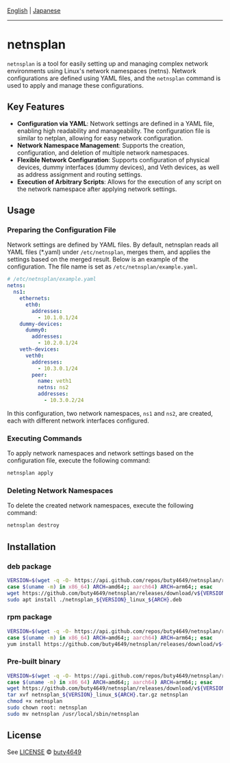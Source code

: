 [English](README.md) | [Japanese](README_ja.md)

---

# netnsplan

`netnsplan` is a tool for easily setting up and managing complex network environments using Linux's network namespaces (netns). Network configurations are defined using YAML files, and the `netnsplan` command is used to apply and manage these configurations.

## Key Features

- **Configuration via YAML**: Network settings are defined in a YAML file, enabling high readability and manageability. The configuration file is similar to netplan, allowing for easy network configuration.
- **Network Namespace Management**: Supports the creation, configuration, and deletion of multiple network namespaces.
- **Flexible Network Configuration**: Supports configuration of physical devices, dummy interfaces (dummy devices), and Veth devices, as well as address assignment and routing settings.
- **Execution of Arbitrary Scripts**: Allows for the execution of any script on the network namespace after applying network settings.

## Usage

### Preparing the Configuration File

Network settings are defined by YAML files. By default, netnsplan reads all YAML files (*.yaml) under `/etc/netnsplan`, merges them, and applies the settings based on the merged result.
Below is an example of the configuration. The file name is set as `/etc/netnsplan/example.yaml`.

```yaml
# /etc/netnsplan/example.yaml
netns:
  ns1:
    ethernets:
      eth0:
        addresses:
          - 10.1.0.1/24
    dummy-devices:
      dummy0:
        addresses:
          - 10.2.0.1/24
    veth-devices:
      veth0:
        addresses:
          - 10.3.0.1/24
        peer:
          name: veth1
          netns: ns2
          addresses:
            - 10.3.0.2/24
```

In this configuration, two network namespaces, `ns1` and `ns2`, are created, each with different network interfaces configured.

### Executing Commands

To apply network namespaces and network settings based on the configuration file, execute the following command:

```bash
netnsplan apply
```

### Deleting Network Namespaces

To delete the created network namespaces, execute the following command:

```bash
netnsplan destroy
```

## Installation

### deb package

```sh
VERSION=$(wget -q -O- https://api.github.com/repos/buty4649/netnsplan/releases/latest | grep tag_name | cut -d '"' -f 4 | tr -d v)
case $(uname -m) in x86_64) ARCH=amd64;; aarch64) ARCH=arm64;; esac
wget https://github.com/buty4649/netnsplan/releases/download/v${VERSION}/netnsplan_${VERSION}_linux_${ARCH}.deb
sudo apt install ./netnsplan_${VERSION}_linux_${ARCH}.deb
```

### rpm package

```sh
VERSION=$(wget -q -O- https://api.github.com/repos/buty4649/netnsplan/releases/latest | grep tag_name | cut -d '"' -f 4 | tr -d v)
case $(uname -m) in x86_64) ARCH=amd64;; aarch64) ARCH=arm64;; esac
yum install https://github.com/buty4649/netnsplan/releases/download/v${VERSION}/netnsplan_${VERSION}_linux_${ARCH}.rpm
```

### Pre-built binary

```sh
VERSION=$(wget -q -O- https://api.github.com/repos/buty4649/netnsplan/releases/latest | grep tag_name | cut -d '"' -f 4 | tr -d v)
case $(uname -m) in x86_64) ARCH=amd64;; aarch64) ARCH=arm64;; esac
wget https://github.com/buty4649/netnsplan/releases/download/v${VERSION}/netnsplan_${VERSION}_linux_${ARCH}.tar.gz
tar xvf netnsplan_${VERSION}_linux_${ARCH}.tar.gz netnsplan
chmod +x netnsplan
sudo chown root: netnsplan
sudo mv netnsplan /usr/local/sbin/netnsplan
```

## License

See [LICENSE](LICENSE) © [buty4649](https://github.com/buty4649/)
